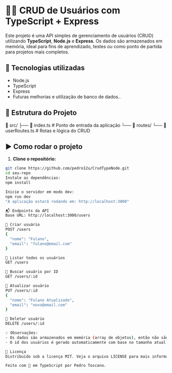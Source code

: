 # 🧑‍💻 CRUD de Usuários com TypeScript + Express
Este projeto é uma API simples de gerenciamento de usuários (CRUD) utilizando **TypeScript**, **Node.js** e **Express**. Os dados são armazenados em memória, ideal para fins de aprendizado, testes ou como ponto de partida para projetos mais completos.

## 🚀 Tecnologias utilizadas
- Node.js
- TypeScript
- Express
- Futuras melhorias e utilização de banco de dados..

## 📂 Estrutura do Projeto
📁 src/ 
├── 📄 index.ts # Ponto de entrada da aplicação 
└── 📁 routes/ 
└── 📄 userRoutes.ts # Rotas e lógica do CRUD

## ▶️ Como rodar o projeto

1. **Clone o repositório:**
```bash
git clone https://github.com/pedro12u/CrudTypeNode.git
cd seu-repo
Instale as dependências:
npm install

Inicie o servidor em modo dev:
npm run dev
"A aplicação estará rodando em: http://localhost:3000"

📬 Endpoints da API
Base URL: http://localhost:3000/users

🔹 Criar usuário
POST /users
{
  "nome": "Fulano",
  "email": "fulano@email.com"
}

🔹 Listar todos os usuários
GET /users

🔹 Buscar usuário por ID
GET /users/:id

🔹 Atualizar usuário
PUT /users/:id
{
  "nome": "Fulano Atualizado",
  "email": "novo@email.com"
}

🔹 Deletar usuário
DELETE /users/:id

💡 Observações:
- Os dados são armazenados em memória (array de objetos), então não são persistidos após reiniciar o servidor.
- O id dos usuários é gerado automaticamente com base no tamanho atual da lista.

📄 Licença
Distribuído sob a licença MIT. Veja o arquivo LICENSE para mais informações.

Feito com 💙 em TypeScript por Pedro Toscano.